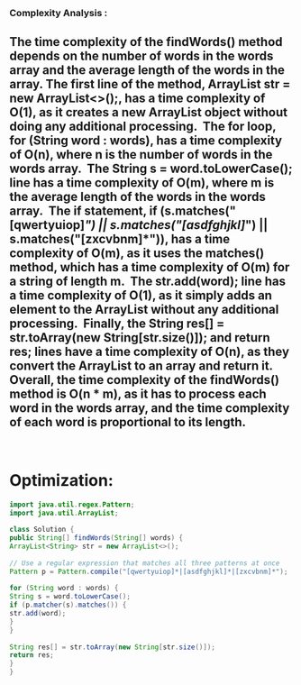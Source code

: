 ​
### Complexity Analysis :
The time complexity of the findWords() method depends on the number of words in the words array and the average length of the words in the array.
​
The first line of the method, ArrayList<String> str = new ArrayList<>();, has a time complexity of O(1), as it creates a new ArrayList object without doing any additional processing.
​
The for loop, for (String word : words), has a time complexity of O(n), where n is the number of words in the words array.
​
The String s = word.toLowerCase(); line has a time complexity of O(m), where m is the average length of the words in the words array.
​
The if statement, if (s.matches("[qwertyuiop]*") || s.matches("[asdfghjkl]*") || s.matches("[zxcvbnm]*")), has a time complexity of O(m), as it uses the matches() method, which has a time complexity of O(m) for a string of length m.
​
The str.add(word); line has a time complexity of O(1), as it simply adds an element to the ArrayList without any additional processing.
​
Finally, the String res[] = str.toArray(new String[str.size()]); and return res; lines have a time complexity of O(n), as they convert the ArrayList to an array and return it.
​
Overall, the time complexity of the findWords() method is O(n * m), as it has to process each word in the words array, and the time complexity of each word is proportional to its length.
​
---
​
# Optimization:
```java
import java.util.regex.Pattern;
import java.util.ArrayList;
​
class Solution {
public String[] findWords(String[] words) {
ArrayList<String> str = new ArrayList<>();
​
// Use a regular expression that matches all three patterns at once
Pattern p = Pattern.compile("[qwertyuiop]*|[asdfghjkl]*|[zxcvbnm]*");
​
for (String word : words) {
String s = word.toLowerCase();
if (p.matcher(s).matches()) {
str.add(word);
}
}
​
String res[] = str.toArray(new String[str.size()]);
return res;
}
}
```
